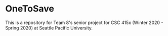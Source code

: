 # OneToSave
This is a repository for Team 8's senior project for CSC 415x (Winter 2020 - Spring 2020) at Seattle Pacific University.

